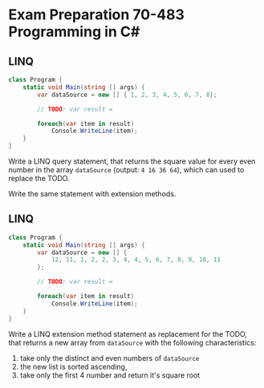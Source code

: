 # Exam Preparation 70-483 Programming in C#

## LINQ

```C#
class Program {
    static void Main(string [] args) {
        var dataSource = new [] { 1, 2, 3, 4, 5, 6, 7, 8};

        // TODO: var result = 

        foreach(var item in result)
            Console.WriteLine(item);
    }
}
```

Write a LINQ query statement, that returns the square value for every even number in the array `dataSource` (output: `4 16 36 64`), which can used to replace the TODO.

Write the same statement with extension methods.

## LINQ

```C#
class Program {
    static void Main(string [] args) {
        var dataSource = new [] { 
            12, 11, 1, 2, 2, 3, 4, 4, 5, 6, 7, 8, 9, 10, 11 
        };

        // TODO: var result = 

        foreach(var item in result)
            Console.WriteLine(item);
    }
}
```

Write a LINQ extension method statement as replacement for the TODO, that returns a new array from `dataSource` with the following characteristics:

1. take only the distinct and even numbers of `dataSource`
2. the new list is sorted ascending,
3. take only the first 4 number and return it's square root

